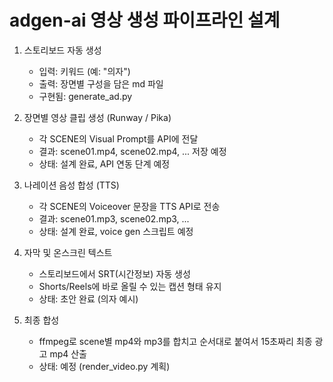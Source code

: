 # adgen-ai 영상 생성 파이프라인 설계

1. 스토리보드 자동 생성
   - 입력: 키워드 (예: "의자")
   - 출력: 장면별 구성을 담은 md 파일
   - 구현됨: generate_ad.py

2. 장면별 영상 클립 생성 (Runway / Pika)
   - 각 SCENE의 Visual Prompt를 API에 전달
   - 결과: scene01.mp4, scene02.mp4, ... 저장 예정
   - 상태: 설계 완료, API 연동 단계 예정

3. 나레이션 음성 합성 (TTS)
   - 각 SCENE의 Voiceover 문장을 TTS API로 전송
   - 결과: scene01.mp3, scene02.mp3, ...
   - 상태: 설계 완료, voice gen 스크립트 예정

4. 자막 및 온스크린 텍스트
   - 스토리보드에서 SRT(시간정보) 자동 생성
   - Shorts/Reels에 바로 올릴 수 있는 캡션 형태 유지
   - 상태: 초안 완료 (의자 예시)

5. 최종 합성
   - ffmpeg로 scene별 mp4와 mp3를 합치고 순서대로 붙여서
     15초짜리 최종 광고 mp4 산출
   - 상태: 예정 (render_video.py 계획)
